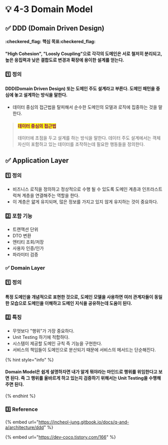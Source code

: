 # 💡 4-3 Domain Model

## ✅ DDD (Domain Driven Design)

#### :checkered\_flag: **핵심 목표**:checkered\_flag:

**"High Cohesion", "Loosly Coupling"으로 각각의 도메인은 서로 철저히 분리되고, 높은 응집력과 낮은 결합도로 변경과 확장에 용이한 설계를 얻는다.**

### 1️⃣ 정의

#### DDD(Domain Driven Design) 또는 도메인 주도 설계라고 부른다.  도메인 패턴을 중심에 놓고 설계하는 방식을 말한다.

* 데이터 중심의 접근법을 탈피해서 순수한 도메인의 모델과 로직에 집중하는 것을 말한다.

> #### <mark style="color:purple;">데이터 중심의 접근법</mark>
>
> 데이터에 초점을 두고 설계를 하는 방식을 말한다. 데이터 주도 설계에서는 객체 자신이 포함하고 있는 데이터를 조작하는데 필요한 행동들을 정의한다.



## ✅ Application Layer

### 1️⃣ 정의

* 비즈니스 로직을 정의하고 정상적으로 수행 될 수 있도록 도메인 계층과 인프라스트럭쳐 계층을 연결해주는 역할을 한다.
* 이 계층은 얇게 유지되며, 많은 정보를 가지고 있지 않게 유지하는 것이 중요하다.

### 2️⃣ 포함 기능

* 트랜잭션 단위
* DTO 변환
* 엔티티 조회/저장
* 사용자 인증/인가
* 파라미터 검증



### ✅ Domain Layer

### 1️⃣ 정의

#### 특정 도메인을 개념적으로 표현한 것으로, 도메인 모델을 사용하면 여러 관계자들이 동일한 모습으로 도메인을 이해하고 도메인 지식을 공유하는데 도움이 된다.

### 2️⃣ 특징

* 무엇보다 "행위"가 가장 중요하다.
* Unit Testing 하기에 적합하다.
* 시스템이 제공할 도메인 규칙 즉 기능을 구현한다.
* 서비스의 책임들이 도메인으로 분산되기 때문에 서비스의 메서드는 단순해진다.

{% hint style="info" %}
#### Domain Model은 쉽게 설명하자면 내가 알게 뭐야라는 마인드로 행위를 위임한다고 보면 된다. 즉 그 행위를 올바르게 하고 있는지 검증하기 위해서는 Unit Testing을 수행해주면 된다.
{% endhint %}

### 3️⃣ Reference

{% embed url="https://incheol-jung.gitbook.io/docs/q-and-a/architecture/ddd" %}

{% embed url="https://dev-coco.tistory.com/166" %}
